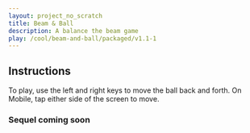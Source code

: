 ```yaml
---
layout: project_no_scratch
title: Beam & Ball
description: A balance the beam game
play: /cool/beam-and-ball/packaged/v1.1-1
---
```


## Instructions

To play, use the left and right keys to move the ball back and forth. On Mobile, tap either side of the screen to move.

### Sequel coming soon
